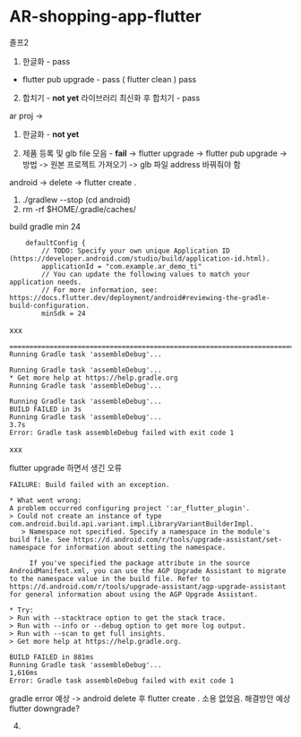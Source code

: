 # AR-shopping-app-flutter
졸프2

1. 한글화 - pass
  + flutter pub upgrade - pass ( flutter clean ) pass
  

2. 합치기 - **not yet**
라이브러리 최신화 후 합치기 - pass


ar proj -> 
1. 한글화 - **not yet**

2. 제품 등록 및 glb file 모음 - **fail** -> flutter upgrade -> flutter pub upgrade ->
     방법 -> 원본 프로젝트 가져오기 -> glb 파일 address 바꿔줘야 함

android -> delete -> flutter create .

1. ./gradlew --stop (cd android)
2. rm -rf $HOME/.gradle/caches/

build gradle 
min 24
```
    defaultConfig {
        // TODO: Specify your own unique Application ID (https://developer.android.com/studio/build/application-id.html).
        applicationId = "com.example.ar_demo_ti"
        // You can update the following values to match your application needs.
        // For more information, see: https://docs.flutter.dev/deployment/android#reviewing-the-gradle-build-configuration.
        minSdk = 24

```



xxx
``` 
==============================================================================
Running Gradle task 'assembleDebug'...                               

Running Gradle task 'assembleDebug'...                               
* Get more help at https://help.gradle.org
Running Gradle task 'assembleDebug'...                               

Running Gradle task 'assembleDebug'...                               
BUILD FAILED in 3s
Running Gradle task 'assembleDebug'...                                   3.7s
Error: Gradle task assembleDebug failed with exit code 1
```
xxx


flutter upgrade 하면서 생긴 오류
```
FAILURE: Build failed with an exception.

* What went wrong:
A problem occurred configuring project ':ar_flutter_plugin'.
> Could not create an instance of type com.android.build.api.variant.impl.LibraryVariantBuilderImpl.
   > Namespace not specified. Specify a namespace in the module's build file. See https://d.android.com/r/tools/upgrade-assistant/set-namespace for information about setting the namespace.

     If you've specified the package attribute in the source AndroidManifest.xml, you can use the AGP Upgrade Assistant to migrate to the namespace value in the build file. Refer to https://d.android.com/r/tools/upgrade-assistant/agp-upgrade-assistant for general information about using the AGP Upgrade Assistant.

* Try:
> Run with --stacktrace option to get the stack trace.
> Run with --info or --debug option to get more log output.
> Run with --scan to get full insights.
> Get more help at https://help.gradle.org.

BUILD FAILED in 881ms
Running Gradle task 'assembleDebug'...                           1,616ms
Error: Gradle task assembleDebug failed with exit code 1
```
gradle error 예상 -> android delete 후 flutter create . 소용 없었음.
  해결방안 예상
    flutter downgrade?

4. 
